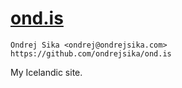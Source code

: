 # [ond.is](https://ond.is)

    Ondrej Sika <ondrej@ondrejsika.com>
    https://github.com/ondrejsika/ond.is

My Icelandic site.


